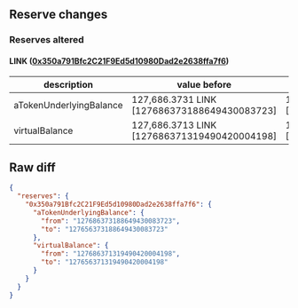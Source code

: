 ## Reserve changes

### Reserves altered

#### LINK ([0x350a791Bfc2C21F9Ed5d10980Dad2e2638ffa7f6](https://optimistic.etherscan.io/address/0x350a791Bfc2C21F9Ed5d10980Dad2e2638ffa7f6))

| description | value before | value after |
| --- | --- | --- |
| aTokenUnderlyingBalance | 127,686.3731 LINK [127686373188649430083723] | 127,656.3731 LINK [127656373188649430083723] |
| virtualBalance | 127,686.3713 LINK [127686371319490420004198] | 127,656.3713 LINK [127656371319490420004198] |


## Raw diff

```json
{
  "reserves": {
    "0x350a791Bfc2C21F9Ed5d10980Dad2e2638ffa7f6": {
      "aTokenUnderlyingBalance": {
        "from": "127686373188649430083723",
        "to": "127656373188649430083723"
      },
      "virtualBalance": {
        "from": "127686371319490420004198",
        "to": "127656371319490420004198"
      }
    }
  }
}
```